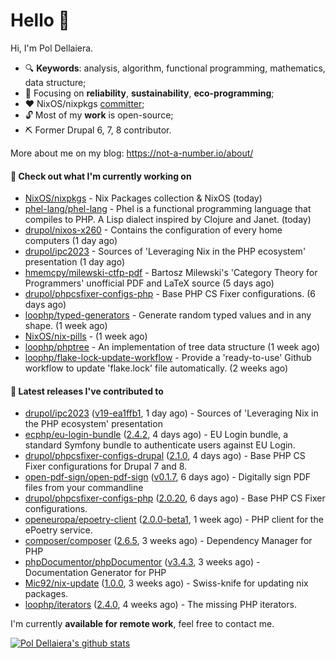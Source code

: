 # Hello 👋

Hi, I'm Pol Dellaiera.

- 🔍 **Keywords**: analysis, algorithm, functional programming, mathematics, data structure;
- 🎯 Focusing on **reliability**, **sustainability**, **eco-programming**;
- ❤️ NixOS/nixpkgs [committer](https://github.com/orgs/NixOS/teams/nixpkgs-committers?query=drupol);
- 🔓 Most of my **work** is open-source;
- ⛏️ Former Drupal 6, 7, 8 contributor.

More about me on my blog: https://not-a-number.io/about/

#### 👷 Check out what I'm currently working on

- [NixOS/nixpkgs](https://github.com/NixOS/nixpkgs) - Nix Packages collection &amp; NixOS (today)
- [phel-lang/phel-lang](https://github.com/phel-lang/phel-lang) - Phel is a functional programming language that compiles to PHP. A Lisp dialect inspired by Clojure and Janet. (today)
- [drupol/nixos-x260](https://github.com/drupol/nixos-x260) - Contains the configuration of every home computers (1 day ago)
- [drupol/ipc2023](https://github.com/drupol/ipc2023) - Sources of &#39;Leveraging Nix in the PHP ecosystem&#39; presentation (1 day ago)
- [hmemcpy/milewski-ctfp-pdf](https://github.com/hmemcpy/milewski-ctfp-pdf) - Bartosz Milewski&#39;s &#39;Category Theory for Programmers&#39; unofficial PDF and LaTeX source (5 days ago)
- [drupol/phpcsfixer-configs-php](https://github.com/drupol/phpcsfixer-configs-php) - Base PHP CS Fixer configurations. (6 days ago)
- [loophp/typed-generators](https://github.com/loophp/typed-generators) - Generate random typed values and in any shape. (1 week ago)
- [NixOS/nix-pills](https://github.com/NixOS/nix-pills) -  (1 week ago)
- [loophp/phptree](https://github.com/loophp/phptree) - An implementation of tree data structure (1 week ago)
- [loophp/flake-lock-update-workflow](https://github.com/loophp/flake-lock-update-workflow) - Provide a &#39;ready-to-use&#39; Github workflow to update &#39;flake.lock&#39; file automatically. (2 weeks ago)

#### 🔭 Latest releases I've contributed to

- [drupol/ipc2023](https://github.com/drupol/ipc2023) ([v19-ea1ffb1](https://github.com/drupol/ipc2023/releases/tag/v19-ea1ffb1), 1 day ago) - Sources of &#39;Leveraging Nix in the PHP ecosystem&#39; presentation
- [ecphp/eu-login-bundle](https://github.com/ecphp/eu-login-bundle) ([2.4.2](https://github.com/ecphp/eu-login-bundle/releases/tag/2.4.2), 4 days ago) - EU Login bundle, a standard Symfony bundle to authenticate users against EU Login.
- [drupol/phpcsfixer-configs-drupal](https://github.com/drupol/phpcsfixer-configs-drupal) ([2.1.0](https://github.com/drupol/phpcsfixer-configs-drupal/releases/tag/2.1.0), 4 days ago) - Base PHP CS Fixer configurations for Drupal 7 and 8.
- [open-pdf-sign/open-pdf-sign](https://github.com/open-pdf-sign/open-pdf-sign) ([v0.1.7](https://github.com/open-pdf-sign/open-pdf-sign/releases/tag/v0.1.7), 6 days ago) - Digitally sign PDF files from your commandline
- [drupol/phpcsfixer-configs-php](https://github.com/drupol/phpcsfixer-configs-php) ([2.0.20](https://github.com/drupol/phpcsfixer-configs-php/releases/tag/2.0.20), 6 days ago) - Base PHP CS Fixer configurations.
- [openeuropa/epoetry-client](https://github.com/openeuropa/epoetry-client) ([2.0.0-beta1](https://github.com/openeuropa/epoetry-client/releases/tag/2.0.0-beta1), 1 week ago) - PHP client for the ePoetry service.
- [composer/composer](https://github.com/composer/composer) ([2.6.5](https://github.com/composer/composer/releases/tag/2.6.5), 3 weeks ago) - Dependency Manager for PHP
- [phpDocumentor/phpDocumentor](https://github.com/phpDocumentor/phpDocumentor) ([v3.4.3](https://github.com/phpDocumentor/phpDocumentor/releases/tag/v3.4.3), 3 weeks ago) - Documentation Generator for PHP 
- [Mic92/nix-update](https://github.com/Mic92/nix-update) ([1.0.0](https://github.com/Mic92/nix-update/releases/tag/1.0.0), 3 weeks ago) - Swiss-knife for updating nix packages.
- [loophp/iterators](https://github.com/loophp/iterators) ([2.4.0](https://github.com/loophp/iterators/releases/tag/2.4.0), 4 weeks ago) - The missing PHP iterators.

I'm currently **available for remote work**, feel free to contact me.

[![Pol Dellaiera's github stats](https://github-readme-stats.vercel.app/api?username=drupol&count_private=true&show_icons=true)](https://github.com/drupol)
